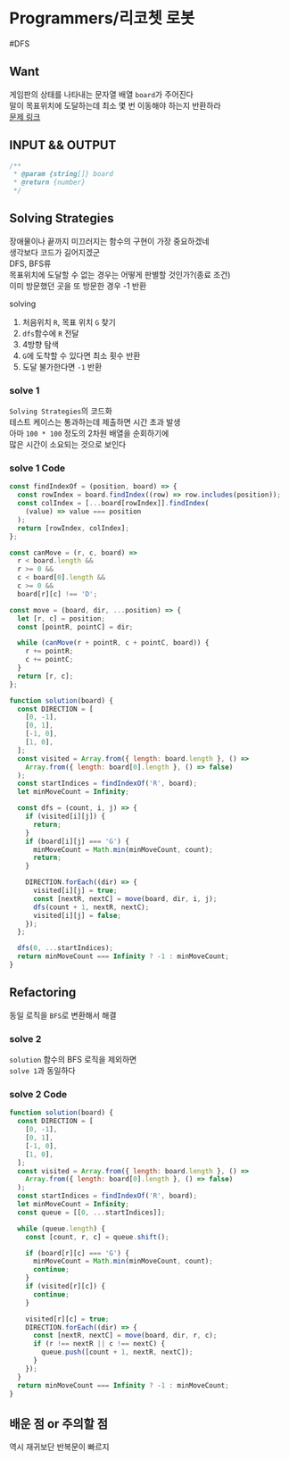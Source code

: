 # Programmers/리코쳇 로봇

#DFS

## Want

게임판의 상태를 나타내는 문자열 배열 `board`가 주어진다  
말이 목표위치에 도달하는데 최소 몇 번 이동해야 하는지 반환하라  
[문제 링크](https://school.programmers.co.kr/learn/courses/30/lessons/169199)

## INPUT && OUTPUT

```js
/**
 * @param {string[]} board
 * @return {number}
 */
```

## Solving Strategies

장애물이나 끝까지 미끄러지는 함수의 구현이 가장 중요하겠네  
생각보다 코드가 길어지겠군  
DFS, BFS류  
목표위치에 도달할 수 없는 경우는 어떻게 판별할 것인가?(종료 조건)  
이미 방문했던 곳을 또 방문한 경우 -1 반환

solving

1. 처음위치 `R`, 목표 위치 `G` 찾기
2. `dfs`함수에 `R` 전달
3. 4방향 탐색
4. `G`에 도착할 수 있다면 최소 횟수 반환
5. 도달 불가한다면 `-1` 반환

### solve 1

`Solving Strategies`의 코드화  
테스트 케이스는 통과하는데 제출하면 시간 초과 발생  
아마 `100 * 100` 정도의 2차원 배열을 순회하기에  
많은 시간이 소요되는 것으로 보인다

### solve 1 Code

```js
const findIndexOf = (position, board) => {
  const rowIndex = board.findIndex((row) => row.includes(position));
  const colIndex = [...board[rowIndex]].findIndex(
    (value) => value === position
  );
  return [rowIndex, colIndex];
};

const canMove = (r, c, board) =>
  r < board.length &&
  r >= 0 &&
  c < board[0].length &&
  c >= 0 &&
  board[r][c] !== 'D';

const move = (board, dir, ...position) => {
  let [r, c] = position;
  const [pointR, pointC] = dir;

  while (canMove(r + pointR, c + pointC, board)) {
    r += pointR;
    c += pointC;
  }
  return [r, c];
};

function solution(board) {
  const DIRECTION = [
    [0, -1],
    [0, 1],
    [-1, 0],
    [1, 0],
  ];
  const visited = Array.from({ length: board.length }, () =>
    Array.from({ length: board[0].length }, () => false)
  );
  const startIndices = findIndexOf('R', board);
  let minMoveCount = Infinity;

  const dfs = (count, i, j) => {
    if (visited[i][j]) {
      return;
    }
    if (board[i][j] === 'G') {
      minMoveCount = Math.min(minMoveCount, count);
      return;
    }

    DIRECTION.forEach((dir) => {
      visited[i][j] = true;
      const [nextR, nextC] = move(board, dir, i, j);
      dfs(count + 1, nextR, nextC);
      visited[i][j] = false;
    });
  };

  dfs(0, ...startIndices);
  return minMoveCount === Infinity ? -1 : minMoveCount;
}
```

## Refactoring

동일 로직을 `BFS`로 변환해서 해결

### solve 2

`solution` 함수의 BFS 로직을 제외하면  
`solve 1`과 동일하다

### solve 2 Code

```js
function solution(board) {
  const DIRECTION = [
    [0, -1],
    [0, 1],
    [-1, 0],
    [1, 0],
  ];
  const visited = Array.from({ length: board.length }, () =>
    Array.from({ length: board[0].length }, () => false)
  );
  const startIndices = findIndexOf('R', board);
  let minMoveCount = Infinity;
  const queue = [[0, ...startIndices]];

  while (queue.length) {
    const [count, r, c] = queue.shift();

    if (board[r][c] === 'G') {
      minMoveCount = Math.min(minMoveCount, count);
      continue;
    }
    if (visited[r][c]) {
      continue;
    }

    visited[r][c] = true;
    DIRECTION.forEach((dir) => {
      const [nextR, nextC] = move(board, dir, r, c);
      if (r !== nextR || c !== nextC) {
        queue.push([count + 1, nextR, nextC]);
      }
    });
  }
  return minMoveCount === Infinity ? -1 : minMoveCount;
}
```

## 배운 점 or 주의할 점

역시 재귀보단 반복문이 빠르지
